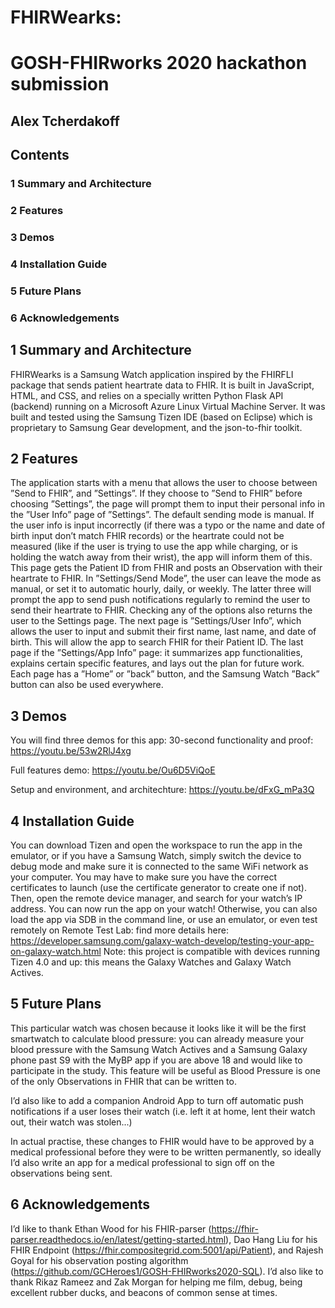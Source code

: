 # FHIRWearks:
# GOSH-FHIRworks 2020 hackathon submission

## Alex Tcherdakoff

## Contents

### 1 Summary and Architecture 
### 2 Features 
### 3 Demos 
### 4 Installation Guide 
### 5 Future Plans 
### 6 Acknowledgements 

## 1 Summary and Architecture

FHIRWearks is a Samsung Watch application inspired by the FHIRFLI package that sends patient heartrate data
to FHIR.
It is built in JavaScript, HTML, and CSS, and relies on a specially written Python Flask API (backend) running
on a Microsoft Azure Linux Virtual Machine Server.
It was built and tested using the Samsung Tizen IDE (based on Eclipse) which is proprietary to Samsung Gear
development, and the json-to-fhir toolkit.

## 2 Features

The application starts with a menu that allows the user to choose between ”Send to FHIR”, and ”Settings”.
If they choose to ”Send to FHIR” before choosing ”Settings”, the page will prompt them to input their personal
info in the ”User Info” page of ”Settings”.
The default sending mode is manual.
If the user info is input incorrectly (if there was a typo or the name and date of birth input don’t match FHIR
records) or the heartrate could not be measured (like if the user is trying to use the app while charging, or is holding
the watch away from their wrist), the app will inform them of this.
This page gets the Patient ID from FHIR and posts an Observation with their heartrate to FHIR.
In ”Settings/Send Mode”, the user can leave the mode as manual, or set it to automatic hourly, daily, or weekly.
The latter three will prompt the app to send push notifications regularly to remind the user to send their heartrate
to FHIR.
Checking any of the options also returns the user to the Settings page.
The next page is ”Settings/User Info”, which allows the user to input and submit their first name, last name, and
date of birth. This will allow the app to search FHIR for their Patient ID.
The last page if the ”Settings/App Info” page: it summarizes app functionalities, explains certain specific features,
and lays out the plan for future work.
Each page has a ”Home” or ”back” button, and the Samsung Watch ”Back” button can also be used everywhere.

## 3 Demos

You will find three demos for this app:
30-second functionality and proof:
https://youtu.be/53w2RlJ4xg

Full features demo:
https://youtu.be/Ou6D5ViQoE

Setup and environment, and architechture:
https://youtu.be/dFxG_mPa3Q

## 4 Installation Guide

You can download Tizen and open the workspace to run the app in the emulator, or if you have a Samsung Watch,
simply switch the device to debug mode and make sure it is connected to the same WiFi network as your computer.
You may have to make sure you have the correct certificates to launch (use the certificate generator to create one
if not).
Then, open the remote device manager, and search for your watch’s IP address. You can now run the app on your
watch!
Otherwise, you can also load the app via SDB in the command line, or use an emulator, or even test remotely on
Remote Test Lab: find more details here:
https://developer.samsung.com/galaxy-watch-develop/testing-your-app-on-galaxy-watch.html
Note: this project is compatible with devices running Tizen 4.0 and up: this means the Galaxy Watches and Galaxy
Watch Actives.

## 5 Future Plans

This particular watch was chosen because it looks like it will be the first smartwatch to calculate blood pressure:
you can already measure your blood pressure with the Samsung Watch Actives and a Samsung Galaxy phone past
S9 with the MyBP app if you are above 18 and would like to participate in the study. This feature will be useful
as Blood Pressure is one of the only Observations in FHIR that can be written to.

I’d also like to add a companion Android App to turn off automatic push notifications if a user loses their watch
(i.e. left it at home, lent their watch out, their watch was stolen...)

In actual practise, these changes to FHIR would have to be approved by a medical professional before they were to
be written permanently, so ideally I’d also write an app for a medical professional to sign off on the observations
being sent.

## 6 Acknowledgements

I’d like to thank Ethan Wood for his FHIR-parser
(https://fhir-parser.readthedocs.io/en/latest/getting-started.html),
Dao Hang Liu for his FHIR Endpoint
(https://fhir.compositegrid.com:5001/api/Patient),
and Rajesh Goyal for his observation posting algorithm
(https://github.com/GCHeroes1/GOSH-FHIRworks2020-SQL).
I’d also like to thank Rikaz Rameez and Zak Morgan for helping me film, debug, being excellent rubber ducks, and
beacons of common sense at times.


